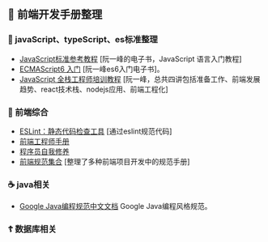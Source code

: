 ## 📖 前端开发手册整理
### 🎃 javaScript、typeScript、es标准整理
* [JavaScript标准参考教程](https://wangdoc.com/javascript/) [阮一峰的电子书，JavaScript 语言入门教程]
* [ECMAScript6 入门](http://es6.ruanyifeng.com/#docs/intro) [阮一峰es6入门电子书]。
* [JavaScript 全栈工程师培训教程](http://www.ruanyifeng.com/blog/2016/11/javascript.html) [阮一峰，总共四讲包括准备工作、前端发展趋势、react技术栈、nodejs应用、前端工程化]
### 🍔 前端综合
* [ESLint：静态代码检查工具](https://cn.eslint.org/) [通过eslint规范代码]
* [前端工程师手册](https://leohxj.gitbooks.io/front-end-database/content/html-and-css-basic/index.html) 
* [程序员自我修养](https://leohxj.gitbooks.io/a-programmer-prepares/content/)
* [前端规范集合](https://github.com/ecomfe/spec) [整理了多种前端项目开发中的规范手册]
### ☕️ java相关
* [Google Java编程规范中文文档](https://jervyshi.gitbooks.io/google-java-styleguide-zh/content/javadoc/index.html) Google Java编程风格规范。
### ☦️ 数据库相关